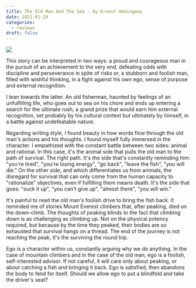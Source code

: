 ```yaml
---
title: The Old Man And The Sea - by Ernest Hemingway
date: 2021-01-29
categories:
  - reviews
draft: false
---
```


![](https://i.gr-assets.com/images/S/compressed.photo.goodreads.com/books/1398271318l/61130.jpg)

This story can be interpreted in two ways: a proud and courageous man in the pursuit of an achievement to the very end, defeating odds with discipline and perseverance in spite of risks or, a stubborn and foolish man, filled with wishful thinking, in a fight against his own ego, sense of purpose and external recognition.

I lean towards the latter.
An old fisherman, haunted by feelings of an unfulfilling life, who goes out to sea on his chore and ends up entering a search for the ultimate rush, a grand prize that would earn him external recognition, set probably by his cultural context but ultimately by himself, in a battle against undefeatable nature.

Regarding writing style, I found beauty in how words flow through the old man's actions and his thoughts.
I found myself fully immersed in the character.
I empathized with the constant battle between two sides: animal and rational.
In this case, it's the animal side that pulls the old man to the path of survival.
The right path.
It's the side that's constantly reminding him: "you're tired", "you're losing energy", "go back", "leave the fish", "you will die."
On the other side, and which differentiates us from animals, the disregard for survival that can only come from the human capacity to "rationalize" objectives, even if fulfilling them means death.
It's the side that goes: "suck it up", "you can't give up", "almost there", "you will win."

It's painful to read the old man's foolish drive to bring the fish back.
It reminded me of stories Mount Everest climbers that, after peaking, died on the down-climb.
The thoughts of peaking blinds to the fact that climbing down is as challenging as climbing up.
Not on the physical potency required, but because by the time they peaked, their bodies are so exhausted that survival hangs on a thread.
The end of the journey is not reaching the peak, it's the surviving the round trip.

Ego is a character within us, constantly arguing why we do anything.
In the case of mountain climbers and in the case of the old man, ego is a foolish, self-interested advisor.
If not careful, it will care only about peaking, or about catching a fish and bringing it back.
Ego is satisfied, then abandons the body to fend for itself.
Should we allow ego to put a blindfold and take the driver's seat?
